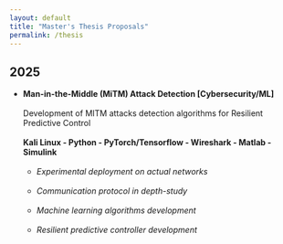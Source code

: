 ```yaml
---
layout: default
title: "Master's Thesis Proposals"
permalink: /thesis
---
```


<style>
  #master_thesis ul > li {
    margin-bottom: 1.2em;
  }
</style>


<section id="master_thesis">
  <h2>2025</h2>
  <ul>
    <li>
      <strong>Man-in-the-Middle (MiTM) Attack Detection [Cybersecurity/ML]</strong><br><br>
      Development of MITM attacks detection algorithms for Resilient Predictive Control<br><br>
      <strong>Kali Linux - Python - PyTorch/Tensorflow - Wireshark - Matlab - Simulink</strong><br><br>
      <ul>
      <li>
      <em>Experimental deployment on actual networks</em><br>
      </li>
      <li>
      <em>Communication protocol in depth-study</em><br>
      </li>
       <li>
      <em>Machine learning algorithms development</em><br>
      </li>
      <li>
      <em>Resilient predictive controller development</em><br>
      </li>
  </ul>
    </li>
  </ul>
</section>

